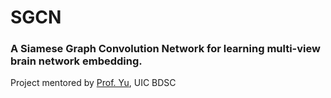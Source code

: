 # SGCN
### A Siamese Graph Convolution Network for learning multi-view brain network embedding.
Project mentored by [Prof. Yu](https://www.cs.uic.edu/PSYu/), UIC BDSC


